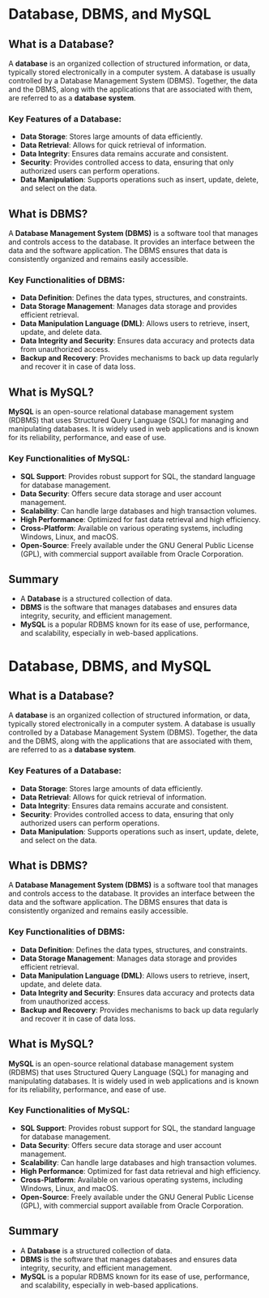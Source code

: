 # Database, DBMS, and MySQL

## What is a Database?

A **database** is an organized collection of structured information, or data, typically stored electronically in a computer system. A database is usually controlled by a Database Management System (DBMS). Together, the data and the DBMS, along with the applications that are associated with them, are referred to as a **database system**.

### Key Features of a Database:

- **Data Storage**: Stores large amounts of data efficiently.
- **Data Retrieval**: Allows for quick retrieval of information.
- **Data Integrity**: Ensures data remains accurate and consistent.
- **Security**: Provides controlled access to data, ensuring that only authorized users can perform operations.
- **Data Manipulation**: Supports operations such as insert, update, delete, and select on the data.

## What is DBMS?

A **Database Management System (DBMS)** is a software tool that manages and controls access to the database. It provides an interface between the data and the software application. The DBMS ensures that data is consistently organized and remains easily accessible.

### Key Functionalities of DBMS:

- **Data Definition**: Defines the data types, structures, and constraints.
- **Data Storage Management**: Manages data storage and provides efficient retrieval.
- **Data Manipulation Language (DML)**: Allows users to retrieve, insert, update, and delete data.
- **Data Integrity and Security**: Ensures data accuracy and protects data from unauthorized access.
- **Backup and Recovery**: Provides mechanisms to back up data regularly and recover it in case of data loss.

## What is MySQL?

**MySQL** is an open-source relational database management system (RDBMS) that uses Structured Query Language (SQL) for managing and manipulating databases. It is widely used in web applications and is known for its reliability, performance, and ease of use.

### Key Functionalities of MySQL:

- **SQL Support**: Provides robust support for SQL, the standard language for database management.
- **Data Security**: Offers secure data storage and user account management.
- **Scalability**: Can handle large databases and high transaction volumes.
- **High Performance**: Optimized for fast data retrieval and high efficiency.
- **Cross-Platform**: Available on various operating systems, including Windows, Linux, and macOS.
- **Open-Source**: Freely available under the GNU General Public License (GPL), with commercial support available from Oracle Corporation.

## Summary

- A **Database** is a structured collection of data.
- **DBMS** is the software that manages databases and ensures data integrity, security, and efficient management.
- **MySQL** is a popular RDBMS known for its ease of use, performance, and scalability, especially in web-based applications.

# Database, DBMS, and MySQL

## What is a Database?

A **database** is an organized collection of structured information, or data, typically stored electronically in a computer system. A database is usually controlled by a Database Management System (DBMS). Together, the data and the DBMS, along with the applications that are associated with them, are referred to as a **database system**.

### Key Features of a Database:

- **Data Storage**: Stores large amounts of data efficiently.
- **Data Retrieval**: Allows for quick retrieval of information.
- **Data Integrity**: Ensures data remains accurate and consistent.
- **Security**: Provides controlled access to data, ensuring that only authorized users can perform operations.
- **Data Manipulation**: Supports operations such as insert, update, delete, and select on the data.

## What is DBMS?

A **Database Management System (DBMS)** is a software tool that manages and controls access to the database. It provides an interface between the data and the software application. The DBMS ensures that data is consistently organized and remains easily accessible.

### Key Functionalities of DBMS:

- **Data Definition**: Defines the data types, structures, and constraints.
- **Data Storage Management**: Manages data storage and provides efficient retrieval.
- **Data Manipulation Language (DML)**: Allows users to retrieve, insert, update, and delete data.
- **Data Integrity and Security**: Ensures data accuracy and protects data from unauthorized access.
- **Backup and Recovery**: Provides mechanisms to back up data regularly and recover it in case of data loss.

## What is MySQL?

**MySQL** is an open-source relational database management system (RDBMS) that uses Structured Query Language (SQL) for managing and manipulating databases. It is widely used in web applications and is known for its reliability, performance, and ease of use.

### Key Functionalities of MySQL:

- **SQL Support**: Provides robust support for SQL, the standard language for database management.
- **Data Security**: Offers secure data storage and user account management.
- **Scalability**: Can handle large databases and high transaction volumes.
- **High Performance**: Optimized for fast data retrieval and high efficiency.
- **Cross-Platform**: Available on various operating systems, including Windows, Linux, and macOS.
- **Open-Source**: Freely available under the GNU General Public License (GPL), with commercial support available from Oracle Corporation.

## Summary

- A **Database** is a structured collection of data.
- **DBMS** is the software that manages databases and ensures data integrity, security, and efficient management.
- **MySQL** is a popular RDBMS known for its ease of use, performance, and scalability, especially in web-based applications.
